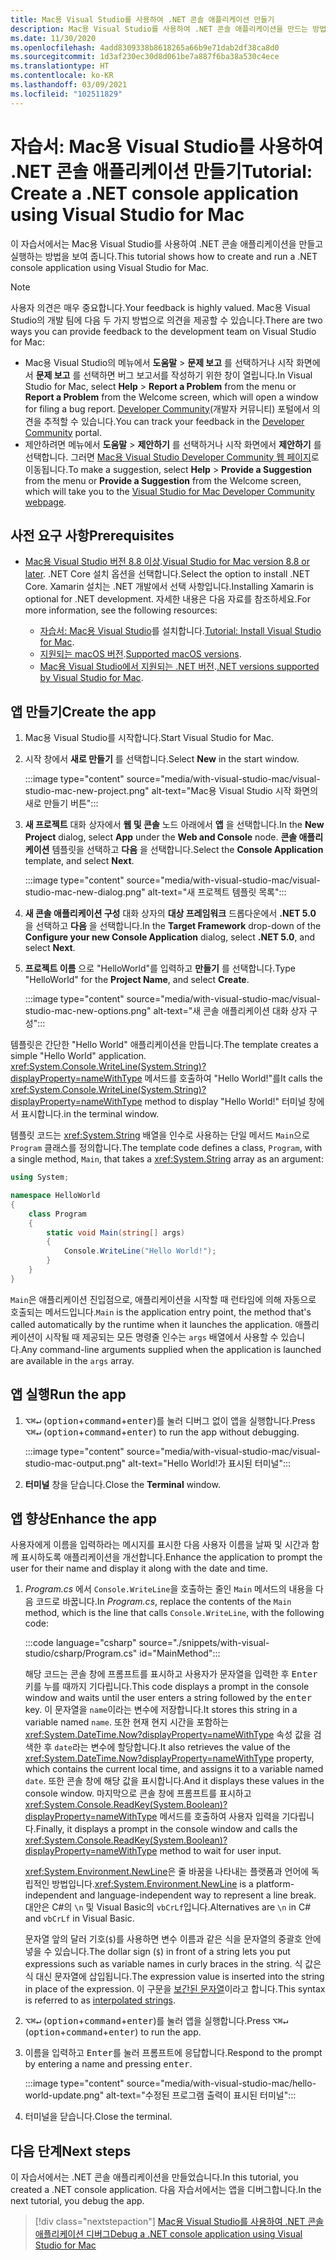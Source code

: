 ```yaml
---
title: Mac용 Visual Studio를 사용하여 .NET 콘솔 애플리케이션 만들기
description: Mac용 Visual Studio를 사용하여 .NET 콘솔 애플리케이션을 만드는 방법을 알아봅니다.
ms.date: 11/30/2020
ms.openlocfilehash: 4add8309338b8618265a66b9e71dab2df38ca8d0
ms.sourcegitcommit: 1d3af230ec30d8d061be7a887f6ba38a530c4ece
ms.translationtype: HT
ms.contentlocale: ko-KR
ms.lasthandoff: 03/09/2021
ms.locfileid: "102511829"
---
```

# <a name="tutorial-create-a-net-console-application-using-visual-studio-for-mac"></a><span data-ttu-id="da0dd-103">자습서: Mac용 Visual Studio를 사용하여 .NET 콘솔 애플리케이션 만들기</span><span class="sxs-lookup"><span data-stu-id="da0dd-103">Tutorial: Create a .NET console application using Visual Studio for Mac</span></span>

<span data-ttu-id="da0dd-104">이 자습서에서는 Mac용 Visual Studio를 사용하여 .NET 콘솔 애플리케이션을 만들고 실행하는 방법을 보여 줍니다.</span><span class="sxs-lookup"><span data-stu-id="da0dd-104">This tutorial shows how to create and run a .NET console application using Visual Studio for Mac.</span></span>

> [!NOTE]
> <span data-ttu-id="da0dd-105">사용자 의견은 매우 중요합니다.</span><span class="sxs-lookup"><span data-stu-id="da0dd-105">Your feedback is highly valued.</span></span> <span data-ttu-id="da0dd-106">Mac용 Visual Studio의 개발 팀에 다음 두 가지 방법으로 의견을 제공할 수 있습니다.</span><span class="sxs-lookup"><span data-stu-id="da0dd-106">There are two ways you can provide feedback to the development team on Visual Studio for Mac:</span></span>
>
> * <span data-ttu-id="da0dd-107">Mac용 Visual Studio의 메뉴에서 **도움말** > **문제 보고** 를 선택하거나 시작 화면에서 **문제 보고** 를 선택하면 버그 보고서를 작성하기 위한 창이 열립니다.</span><span class="sxs-lookup"><span data-stu-id="da0dd-107">In Visual Studio for Mac, select **Help** > **Report a Problem** from the menu or **Report a Problem** from the Welcome screen, which will open a window for filing a bug report.</span></span> <span data-ttu-id="da0dd-108">[Developer Community](https://aka.ms/feedback/report?space=41)(개발자 커뮤니티) 포털에서 의견을 추적할 수 있습니다.</span><span class="sxs-lookup"><span data-stu-id="da0dd-108">You can track your feedback in the [Developer Community](https://aka.ms/feedback/report?space=41) portal.</span></span>
> * <span data-ttu-id="da0dd-109">제안하려면 메뉴에서 **도움말** > **제안하기** 를 선택하거나 시작 화면에서 **제안하기** 를 선택합니다. 그러면 [Mac용 Visual Studio Developer Community 웹 페이지](https://aka.ms/feedback/suggest?space=41)로 이동됩니다.</span><span class="sxs-lookup"><span data-stu-id="da0dd-109">To make a suggestion, select **Help** > **Provide a Suggestion** from the menu or **Provide a Suggestion** from the Welcome screen, which will take you to the [Visual Studio for Mac Developer Community webpage](https://aka.ms/feedback/suggest?space=41).</span></span>

## <a name="prerequisites"></a><span data-ttu-id="da0dd-110">사전 요구 사항</span><span class="sxs-lookup"><span data-stu-id="da0dd-110">Prerequisites</span></span>

* <span data-ttu-id="da0dd-111">[Mac용 Visual Studio 버전 8.8 이상](https://visualstudio.microsoft.com/vs/mac/?utm_medium=microsoft&utm_source=docs.microsoft.com&utm_campaign=inline+link).</span><span class="sxs-lookup"><span data-stu-id="da0dd-111">[Visual Studio for Mac version 8.8 or later](https://visualstudio.microsoft.com/vs/mac/?utm_medium=microsoft&utm_source=docs.microsoft.com&utm_campaign=inline+link).</span></span> <span data-ttu-id="da0dd-112">.NET Core 설치 옵션을 선택합니다.</span><span class="sxs-lookup"><span data-stu-id="da0dd-112">Select the option to install .NET Core.</span></span> <span data-ttu-id="da0dd-113">Xamarin 설치는 .NET 개발에서 선택 사항입니다.</span><span class="sxs-lookup"><span data-stu-id="da0dd-113">Installing Xamarin is optional for .NET development.</span></span> <span data-ttu-id="da0dd-114">자세한 내용은 다음 자료를 참조하세요.</span><span class="sxs-lookup"><span data-stu-id="da0dd-114">For more information, see the following resources:</span></span>

  * <span data-ttu-id="da0dd-115">[자습서: Mac용 Visual Studio](/visualstudio/mac/installation)를 설치합니다.</span><span class="sxs-lookup"><span data-stu-id="da0dd-115">[Tutorial: Install Visual Studio for Mac](/visualstudio/mac/installation).</span></span>
  * <span data-ttu-id="da0dd-116">[지원되는 macOS 버전](../install/windows.md).</span><span class="sxs-lookup"><span data-stu-id="da0dd-116">[Supported macOS versions](../install/windows.md).</span></span>
  * <span data-ttu-id="da0dd-117">[Mac용 Visual Studio에서 지원되는 .NET 버전](/visualstudio/mac/net-core-support).</span><span class="sxs-lookup"><span data-stu-id="da0dd-117">[.NET versions supported by Visual Studio for Mac](/visualstudio/mac/net-core-support).</span></span>

## <a name="create-the-app"></a><span data-ttu-id="da0dd-118">앱 만들기</span><span class="sxs-lookup"><span data-stu-id="da0dd-118">Create the app</span></span>

1. <span data-ttu-id="da0dd-119">Mac용 Visual Studio를 시작합니다.</span><span class="sxs-lookup"><span data-stu-id="da0dd-119">Start Visual Studio for Mac.</span></span>

1. <span data-ttu-id="da0dd-120">시작 창에서 **새로 만들기** 를 선택합니다.</span><span class="sxs-lookup"><span data-stu-id="da0dd-120">Select **New** in the start window.</span></span>

   :::image type="content" source="media/with-visual-studio-mac/visual-studio-mac-new-project.png" alt-text="Mac용 Visual Studio 시작 화면의 새로 만들기 버튼":::

1. <span data-ttu-id="da0dd-122">**새 프로젝트** 대화 상자에서 **웹 및 콘솔** 노드 아래에서 **앱** 을 선택합니다.</span><span class="sxs-lookup"><span data-stu-id="da0dd-122">In the **New Project** dialog, select **App** under the **Web and Console** node.</span></span> <span data-ttu-id="da0dd-123">**콘솔 애플리케이션** 템플릿을 선택하고 **다음** 을 선택합니다.</span><span class="sxs-lookup"><span data-stu-id="da0dd-123">Select the **Console Application** template, and select **Next**.</span></span>

   :::image type="content" source="media/with-visual-studio-mac/visual-studio-mac-new-dialog.png" alt-text="새 프로젝트 템플릿 목록":::

1. <span data-ttu-id="da0dd-125">**새 콘솔 애플리케이션 구성** 대화 상자의 **대상 프레임워크** 드롭다운에서 **.NET 5.0** 을 선택하고 **다음** 을 선택합니다.</span><span class="sxs-lookup"><span data-stu-id="da0dd-125">In the **Target Framework** drop-down of the **Configure your new Console Application** dialog, select **.NET 5.0**, and select **Next**.</span></span>

1. <span data-ttu-id="da0dd-126">**프로젝트 이름** 으로 "HelloWorld"를 입력하고 **만들기** 를 선택합니다.</span><span class="sxs-lookup"><span data-stu-id="da0dd-126">Type "HelloWorld" for the **Project Name**, and select **Create**.</span></span>

   :::image type="content" source="media/with-visual-studio-mac/visual-studio-mac-new-options.png" alt-text="새 콘솔 애플리케이션 대화 상자 구성":::

<span data-ttu-id="da0dd-128">템플릿은 간단한 "Hello World" 애플리케이션을 만듭니다.</span><span class="sxs-lookup"><span data-stu-id="da0dd-128">The template creates a simple "Hello World" application.</span></span> <span data-ttu-id="da0dd-129"><xref:System.Console.WriteLine(System.String)?displayProperty=nameWithType> 메서드를 호출하여 "Hello World!"를</span><span class="sxs-lookup"><span data-stu-id="da0dd-129">It calls the <xref:System.Console.WriteLine(System.String)?displayProperty=nameWithType> method to display "Hello World!"</span></span> <span data-ttu-id="da0dd-130">터미널 창에서 표시합니다.</span><span class="sxs-lookup"><span data-stu-id="da0dd-130">in the terminal window.</span></span>

<span data-ttu-id="da0dd-131">템플릿 코드는 <xref:System.String> 배열을 인수로 사용하는 단일 메서드 `Main`으로 `Program` 클래스를 정의합니다.</span><span class="sxs-lookup"><span data-stu-id="da0dd-131">The template code defines a class, `Program`, with a single method, `Main`, that takes a <xref:System.String> array as an argument:</span></span>

```csharp
using System;

namespace HelloWorld
{
    class Program
    {
        static void Main(string[] args)
        {
            Console.WriteLine("Hello World!");
        }
    }
}
```

<span data-ttu-id="da0dd-132">`Main`은 애플리케이션 진입점으로, 애플리케이션을 시작할 때 런타임에 의해 자동으로 호출되는 메서드입니다.</span><span class="sxs-lookup"><span data-stu-id="da0dd-132">`Main` is the application entry point, the method that's called automatically by the runtime when it launches the application.</span></span> <span data-ttu-id="da0dd-133">애플리케이션이 시작될 때 제공되는 모든 명령줄 인수는 `args` 배열에서 사용할 수 있습니다.</span><span class="sxs-lookup"><span data-stu-id="da0dd-133">Any command-line arguments supplied when the application is launched are available in the `args` array.</span></span>

## <a name="run-the-app"></a><span data-ttu-id="da0dd-134">앱 실행</span><span class="sxs-lookup"><span data-stu-id="da0dd-134">Run the app</span></span>

1. <span data-ttu-id="da0dd-135"><kbd>⌥</kbd><kbd>⌘</kbd><kbd>↵</kbd> (<kbd>option</kbd>+<kbd>command</kbd>+<kbd>enter</kbd>)를 눌러 디버그 없이 앱을 실행합니다.</span><span class="sxs-lookup"><span data-stu-id="da0dd-135">Press <kbd>⌥</kbd><kbd>⌘</kbd><kbd>↵</kbd> (<kbd>option</kbd>+<kbd>command</kbd>+<kbd>enter</kbd>) to run the app without debugging.</span></span>

   :::image type="content" source="media/with-visual-studio-mac/visual-studio-mac-output.png" alt-text="Hello World!가 표시된 터미널":::

1. <span data-ttu-id="da0dd-137">**터미널** 창을 닫습니다.</span><span class="sxs-lookup"><span data-stu-id="da0dd-137">Close the **Terminal** window.</span></span>

## <a name="enhance-the-app"></a><span data-ttu-id="da0dd-138">앱 향상</span><span class="sxs-lookup"><span data-stu-id="da0dd-138">Enhance the app</span></span>

<span data-ttu-id="da0dd-139">사용자에게 이름을 입력하라는 메시지를 표시한 다음 사용자 이름을 날짜 및 시간과 함께 표시하도록 애플리케이션을 개선합니다.</span><span class="sxs-lookup"><span data-stu-id="da0dd-139">Enhance the application to prompt the user for their name and display it along with the date and time.</span></span>

1. <span data-ttu-id="da0dd-140">*Program.cs* 에서 `Console.WriteLine`을 호출하는 줄인 `Main` 메서드의 내용을 다음 코드로 바꿉니다.</span><span class="sxs-lookup"><span data-stu-id="da0dd-140">In *Program.cs*, replace the contents of the `Main` method, which is the line that calls `Console.WriteLine`, with the following code:</span></span>

   :::code language="csharp" source="./snippets/with-visual-studio/csharp/Program.cs" id="MainMethod":::

   <span data-ttu-id="da0dd-141">해당 코드는 콘솔 창에 프롬프트를 표시하고 사용자가 문자열을 입력한 후 <kbd>Enter</kbd> 키를 누를 때까지 기다립니다.</span><span class="sxs-lookup"><span data-stu-id="da0dd-141">This code displays a prompt in the console window and waits until the user enters a string followed by the <kbd>enter</kbd> key.</span></span> <span data-ttu-id="da0dd-142">이 문자열을 `name`이라는 변수에 저장합니다.</span><span class="sxs-lookup"><span data-stu-id="da0dd-142">It stores this string in a variable named `name`.</span></span> <span data-ttu-id="da0dd-143">또한 현재 현지 시간을 포함하는 <xref:System.DateTime.Now?displayProperty=nameWithType> 속성 값을 검색한 후 `date`라는 변수에 할당합니다.</span><span class="sxs-lookup"><span data-stu-id="da0dd-143">It also retrieves the value of the <xref:System.DateTime.Now?displayProperty=nameWithType> property, which contains the current local time, and assigns it to a variable named `date`.</span></span> <span data-ttu-id="da0dd-144">또한 콘솔 창에 해당 값을 표시합니다.</span><span class="sxs-lookup"><span data-stu-id="da0dd-144">And it displays these values in the console window.</span></span> <span data-ttu-id="da0dd-145">마지막으로 콘솔 창에 프롬프트를 표시하고 <xref:System.Console.ReadKey(System.Boolean)?displayProperty=nameWithType> 메서드를 호출하여 사용자 입력을 기다립니다.</span><span class="sxs-lookup"><span data-stu-id="da0dd-145">Finally, it displays a prompt in the console window and calls the <xref:System.Console.ReadKey(System.Boolean)?displayProperty=nameWithType> method to wait for user input.</span></span>

   <span data-ttu-id="da0dd-146"><xref:System.Environment.NewLine>은 줄 바꿈을 나타내는 플랫폼과 언어에 독립적인 방법입니다.</span><span class="sxs-lookup"><span data-stu-id="da0dd-146"><xref:System.Environment.NewLine> is a platform-independent and language-independent way to represent a line break.</span></span> <span data-ttu-id="da0dd-147">대안은 C#의 `\n` 및 Visual Basic의 `vbCrLf`입니다.</span><span class="sxs-lookup"><span data-stu-id="da0dd-147">Alternatives are `\n` in C# and `vbCrLf` in Visual Basic.</span></span>

   <span data-ttu-id="da0dd-148">문자열 앞의 달러 기호(`$`)를 사용하면 변수 이름과 같은 식을 문자열의 중괄호 안에 넣을 수 있습니다.</span><span class="sxs-lookup"><span data-stu-id="da0dd-148">The dollar sign (`$`) in front of a string lets you put expressions such as variable names in curly braces in the string.</span></span> <span data-ttu-id="da0dd-149">식 값은 식 대신 문자열에 삽입됩니다.</span><span class="sxs-lookup"><span data-stu-id="da0dd-149">The expression value is inserted into the string in place of the expression.</span></span> <span data-ttu-id="da0dd-150">이 구문을 [보간된 문자열](../../csharp/language-reference/tokens/interpolated.md)이라고 합니다.</span><span class="sxs-lookup"><span data-stu-id="da0dd-150">This syntax is referred to as [interpolated strings](../../csharp/language-reference/tokens/interpolated.md).</span></span>

1. <span data-ttu-id="da0dd-151"><kbd>⌥</kbd><kbd>⌘</kbd><kbd>↵</kbd> (<kbd>option</kbd>+<kbd>command</kbd>+<kbd>enter</kbd>)를 눌러 앱을 실행합니다.</span><span class="sxs-lookup"><span data-stu-id="da0dd-151">Press <kbd>⌥</kbd><kbd>⌘</kbd><kbd>↵</kbd> (<kbd>option</kbd>+<kbd>command</kbd>+<kbd>enter</kbd>) to run the app.</span></span>

1. <span data-ttu-id="da0dd-152">이름을 입력하고 <kbd>Enter</kbd>를 눌러 프롬프트에 응답합니다.</span><span class="sxs-lookup"><span data-stu-id="da0dd-152">Respond to the prompt by entering a name and pressing <kbd>enter</kbd>.</span></span>

   :::image type="content" source="media/with-visual-studio-mac/hello-world-update.png" alt-text="수정된 프로그램 출력이 표시된 터미널":::

1. <span data-ttu-id="da0dd-154">터미널을 닫습니다.</span><span class="sxs-lookup"><span data-stu-id="da0dd-154">Close the terminal.</span></span>

## <a name="next-steps"></a><span data-ttu-id="da0dd-155">다음 단계</span><span class="sxs-lookup"><span data-stu-id="da0dd-155">Next steps</span></span>

<span data-ttu-id="da0dd-156">이 자습서에서는 .NET 콘솔 애플리케이션을 만들었습니다.</span><span class="sxs-lookup"><span data-stu-id="da0dd-156">In this tutorial, you created a .NET console application.</span></span> <span data-ttu-id="da0dd-157">다음 자습서에서는 앱을 디버그합니다.</span><span class="sxs-lookup"><span data-stu-id="da0dd-157">In the next tutorial, you debug the app.</span></span>

> [!div class="nextstepaction"]
> [<span data-ttu-id="da0dd-158">Mac용 Visual Studio를 사용하여 .NET 콘솔 애플리케이션 디버그</span><span class="sxs-lookup"><span data-stu-id="da0dd-158">Debug a .NET console application using Visual Studio for Mac</span></span>](debugging-with-visual-studio-mac.md)
